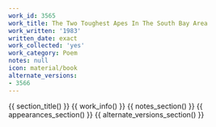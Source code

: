 ```yaml
---
work_id: 3565
work_title: The Two Toughest Apes In The South Bay Area
work_written: '1983'
written_date: exact
work_collected: 'yes'
work_category: Poem
notes: null
icon: material/book
alternate_versions:
- 3566
---
```


{{ section_title() }}
{{ work_info() }}
{{ notes_section() }}
{{ appearances_section() }}
{{ alternate_versions_section() }}